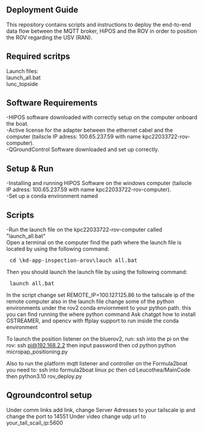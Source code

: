 ## Deployment Guide
This repository contains scripts and instructions to deploy the end-to-end data flow between the MQTT broker, HiPOS and the ROV in order to position the ROV regarding the USV (RAN).    

##  Required scritps  
Launch files:  
launch_all.bat  
lunc_topside

  
## Software Requirements  
-HIPOS software downloaded with correctly setup on the computer onboard the boat.  
-Active license for the adapter between the ethernet cabel and the computer (tailscle IP adress: 100.65.237.59 with name kpc22033722-rov-computer).  
-QGroundControl Software downloaded and set up correctly.   

## Setup & Run  
-Installing and running HIPOS Software on the windows computer (tailscle IP adress: 100.65.237.59 with name kpc22033722-rov-computer).  
-Set up a conda environment named 

## Scripts  
-Run the launch file on the kpc22033722-rov-computer called "launch_all.bat"  
Open a terminal on the computer find the path where the launch file is located by using the following command:  
<pre> cd \kd-app-inspection-arov\lauch_all.bat </pre>

Then you should launch the launch file by using the following command:  
<pre> launch_all.bat </pre>  
In the script change set REMOTE_IP=100.127.125.86 to the tailscale ip of the remote computer
also in the launch file change some of the python environments under the rov2 conda enviornment to your python path. this you can find running the where python command
Ask chatgpt how to install GSTREAMER, and opencv with ffplay support to run inside the conda environment

To launch the position listener on the bluerov2, run:
ssh into the pi on the rov:
ssh pi@192.168.2.2
then input password
then
cd python
python micropap_positioning.py

Also to run the platform mqtt listener and controller on the Formula2boat you need to:
ssh into formula2boat linux pc
then cd Leucothea/MainCode
then python3.10 rov_deploy.py


## Qgroundcontrol setup
Under comm links add link, change Server Adresses to your tailscale ip and change the port to 14551
Under video change udp url to your_tail_scail_ip:5600

